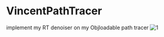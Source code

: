 # VincentPathTracer
implement my RT denoiser on my Objloadable path tracer
![1](readme.assets/spoza_shadow_ray.png)
